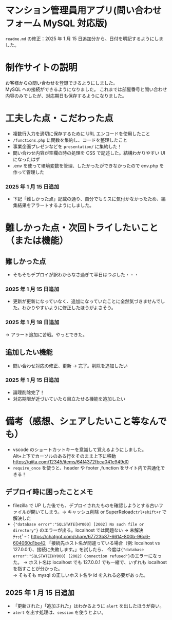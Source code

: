 # マンション管理員用アプリ(問い合わせフォーム MySQL 対応版)

`readme.md` の修正：2025 年 1 月 15 日追加分から、日付を明記するようにしました。

# 制作サイトの説明

お客様からの問い合わせを登録できるようにしました。  
MySQL への接続ができるようになりました。
これまでは部屋番号と問い合わせ内容のみでしたが、対応期日も保存するようになりました。

# 工夫した点・こだわった点

- 複数行入力を適切に保存するために URL エンコードを使用したこと
- `/functions.php` に関数を集約し、コードを整理したこと
- 事業企画プレゼンなどを `presentation/` に集約した！
- 問い合わせ内容が空欄の時の処理を CSS で記述した。結構わかりやすい UI になったはず
- .env を使って環境変数を管理、したかったができなかったので env.php を作って管理した

### 2025 年 1 月 15 日追加

- 下記「難しかった点」記載の通り、自分でもミスに気付かなかったため、編集結果をアラートするようにしました。

# 難しかった点・次回トライしたいこと（または機能）

## 難しかった点

- そもそもデプロイが訳わからなさ過ぎて半日はつぶした・・・

### 2025 年 1 月 15 日追加

- 更新が更新になっていなく、追加になっていたことに全然気づきませんでした。わかりやすいように修正したほうがよさそう。
### 2025 年 1 月 18 日追加
  → アラート追加に苦戦。やっとできた。
  

## 追加したい機能

- 問い合わせ対応の修正、更新 → 完了。削除を追加したい

### 2025 年 1 月 15 日追加

- 論理削除完了！
- 対応期限が近づいていたら目立たせる機能を追加したい

# 備考（感想、シェアしたいこと等なんでも）

- vscode のショートカットキーを意識して覚えるようにしました。  
  Alt+上下でカーソルのある行をそのまま上下に移動 https://qiita.com/12345/items/64f4372fbca041e949d0
- `require_once` を使うと、header や footer ,function をサイト内で共通化できる！

## デプロイ時に困ったことメモ

- filezilla で UP した後でも、デプロイされたものを確認しようとする古いファイルが開いてしまう。→ キャッシュ削除 or SuperReload`ctrl+shift+r` で解決した
- `{"database error":"SQLSTATE[HY000] [2002] No such file or directory"}` のエラーが出る。localhost では問題ない → 未解決  
   ﾁｬｯﾋﾟｰ：https://chatgpt.com/share/67723b87-6614-800b-96c6-604060d1be42
  「接続先ホスト名が間違っている場合（例: localhost vs 127.0.0.1）、接続に失敗します。」を試したら、
  今度は`{"database error":"SQLSTATE[HY000] [2002] Connection refused"}`のエラーになった。
  → ホスト名は localhost でも 127.0.0.1 でも一緒で、いずれも localhost を指すことが分かった。  
  → そもそも mysql の正しいホスト名や id を入れる必要があった。

## 2025 年 1 月 15 日追加

- 「更新された」「追加された」はわかるように `alert` を出したほうが良い。
- `alert` を出す処理は、`session` を使うとよい。
